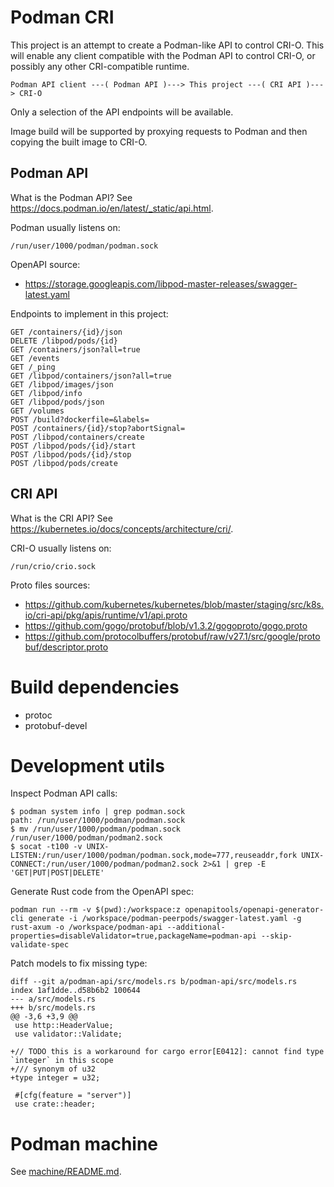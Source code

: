 # Podman CRI

This project is an attempt to create a Podman-like API to control CRI-O.
This will enable any client compatible with the Podman API to control CRI-O, or possibly any other CRI-compatible runtime.

```
Podman API client ---( Podman API )---> This project ---( CRI API )---> CRI-O
```

Only a selection of the API endpoints will be available.

Image build will be supported by proxying requests to Podman and then copying the built image to CRI-O.

## Podman API

What is the Podman API? See https://docs.podman.io/en/latest/_static/api.html.

Podman usually listens on:
```
/run/user/1000/podman/podman.sock
```

OpenAPI source:
- https://storage.googleapis.com/libpod-master-releases/swagger-latest.yaml

Endpoints to implement in this project:
```
GET /containers/{id}/json
DELETE /libpod/pods/{id}
GET /containers/json?all=true
GET /events
GET /_ping
GET /libpod/containers/json?all=true
GET /libpod/images/json
GET /libpod/info
GET /libpod/pods/json
GET /volumes
POST /build?dockerfile=&labels=
POST /containers/{id}/stop?abortSignal=
POST /libpod/containers/create
POST /libpod/pods/{id}/start
POST /libpod/pods/{id}/stop
POST /libpod/pods/create
```

## CRI API

What is the CRI API? See https://kubernetes.io/docs/concepts/architecture/cri/.

CRI-O usually listens on:
```
/run/crio/crio.sock
```

Proto files sources:
- https://github.com/kubernetes/kubernetes/blob/master/staging/src/k8s.io/cri-api/pkg/apis/runtime/v1/api.proto
- https://github.com/gogo/protobuf/blob/v1.3.2/gogoproto/gogo.proto
- https://github.com/protocolbuffers/protobuf/raw/v27.1/src/google/protobuf/descriptor.proto

# Build dependencies

- protoc
- protobuf-devel

# Development utils

Inspect Podman API calls:
```command
$ podman system info | grep podman.sock
path: /run/user/1000/podman/podman.sock
$ mv /run/user/1000/podman/podman.sock /run/user/1000/podman/podman2.sock
$ socat -t100 -v UNIX-LISTEN:/run/user/1000/podman/podman.sock,mode=777,reuseaddr,fork UNIX-CONNECT:/run/user/1000/podman/podman2.sock 2>&1 | grep -E 'GET|PUT|POST|DELETE'
```

Generate Rust code from the OpenAPI spec:
```
podman run --rm -v $(pwd):/workspace:z openapitools/openapi-generator-cli generate -i /workspace/podman-peerpods/swagger-latest.yaml -g rust-axum -o /workspace/podman-api --additional-properties=disableValidator=true,packageName=podman-api --skip-validate-spec
```

Patch models to fix missing type:
```
diff --git a/podman-api/src/models.rs b/podman-api/src/models.rs
index 1af1dde..d58b6b2 100644
--- a/src/models.rs
+++ b/src/models.rs
@@ -3,6 +3,9 @@
 use http::HeaderValue;
 use validator::Validate;

+// TODO this is a workaround for cargo error[E0412]: cannot find type `integer` in this scope
+/// synonym of u32
+type integer = u32;

 #[cfg(feature = "server")]
 use crate::header;
```

# Podman machine

See [machine/README.md](machine/README.md).

